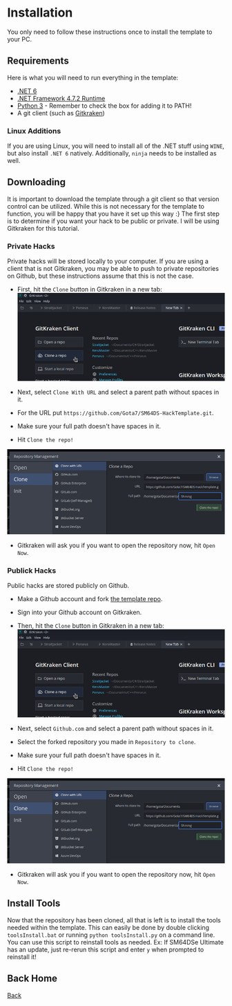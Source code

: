 # Installation
You only need to follow these instructions once to install the template to your PC.

## Requirements
Here is what you will need to run everything in the template:

* [.NET 6](https://dotnet.microsoft.com/en-us/download/dotnet/6.0)
* [.NET Framework 4.7.2 Runtime](https://dotnet.microsoft.com/en-us/download/dotnet-framework/net472)
* [Python 3](https://www.python.org/downloads/) - Remember to check the box for adding it to PATH!
* A git client (such as [Gitkraken](https://www.gitkraken.com/download))

### Linux Additions
If you are using Linux, you will need to install all of the .NET stuff using `WINE`, but also install `.NET 6` natively. Additionally, `ninja` needs to be installed as well.

## Downloading
It is important to download the template through a git client so that version control can be utilized. While this is not necessary for the template to function, you will be happy that you have it set up this way :} The first step is to determine if you want your hack to be public or private. I will be using Gitkraken for this tutorial.

### Private Hacks
Private hacks will be stored locally to your computer. If you are using a client that is not Gitkraken, you may be able to push to private repositories on Github, but these instructions assume that this is not the case.

* First, hit the `Clone` button in Gitkraken in a new tab:
![Cloning with Gitkraken.](img/install/clone.png)

* Next, select `Clone With URL` and select a parent path without spaces in it.
* For the URL put `https://github.com/Gota7/SM64DS-HackTemplate.git`.
* Make sure your full path doesn't have spaces in it.
* Hit `Clone the repo!`

![Cloning with Gitkraken.](img/install/clonePrivate.png)

* Gitkraken will ask you if you want to open the repository now, hit `Open Now`.

### Publick Hacks
Public hacks are stored publicly on Github.

* Make a Github account and fork [the template repo](https://github.com/Gota7/SM64DS-HackTemplate).
* Sign into your Github account on Gitkraken.

* Then, hit the `Clone` button in Gitkraken in a new tab:
![Cloning with Gitkraken.](img/install/clone.png)

* Next, select `Github.com` and select a parent path without spaces in it.
* Select the forked repository you made in `Repository to clone`.
* Make sure your full path doesn't have spaces in it.
* Hit `Clone the repo!`

![Cloning with Gitkraken.](img/install/clonePrivate.png)

* Gitkraken will ask you if you want to open the repository now, hit `Open Now`.

## Install Tools
Now that the repository has been cloned, all that is left is to install the tools needed within the template. This can easily be done by double clicking `toolsInstall.bat` or running `python toolsInstall.py` on a command line. You can use this script to reinstall tools as needed. Ex: If SM64DSe Ultimate has an update, just re-rerun this script and enter `y` when prompted to reinstall it!

## Back Home
[Back](index.md)